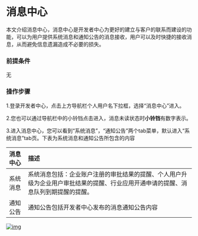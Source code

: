 # 消息中心

本文介绍消息中心，消息中心是开发者中心为更好的建立与客户的联系而建设的功能，可以为用户提供系统消息和通知公告的消息接收，用户可以及时快捷的接收消息，从而避免信息遗漏造成不必要的损失。

### **前提条件**

无

### **操作步骤**

1.登录开发者中心，点击上方导航栏个人用户名下拉框，选择“消息中心”进入。

2.您也可以通过导航栏中的小铃铛点击进入，消息未读状态时**小铃铛**有数字表示。

3.进入消息中心，您可以看到“系统消息”，“通知公告”两个tab菜单，默认进入“系统消息”tab页。下表为系统消息和通知公告所包含的内容

| 消息中心 | 描述                                                         |
| :------- | :----------------------------------------------------------- |
| 系统消息 | 系统消息包括：企业账户注册的审批结果的提醒、个人用户升级为企业用户审批结果的提醒、行业应用开通申请的提醒、消息队列到期提醒的提醒。 |
| 通知公告 | 通知公告包括开发者中心发布的消息通知公告内容                 |

<a data-fancybox title="img" href="/guide/image2022-8-1_16-24-14.png">![img](/guide/image2022-8-1_16-24-14.png)</a>